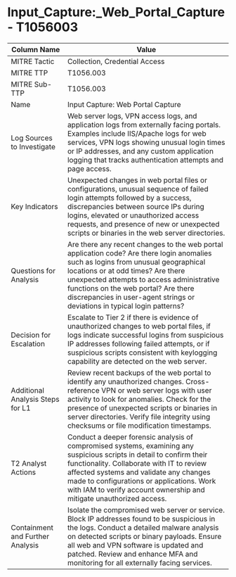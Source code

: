 # Input_Capture:_Web_Portal_Capture - T1056003

| Column Name | Value |
|-------------|-------|
| MITRE Tactic | Collection, Credential Access |
| MITRE TTP | T1056.003 |
| MITRE Sub-TTP | T1056.003 |
| Name | Input Capture: Web Portal Capture |
| Log Sources to Investigate | Web server logs, VPN access logs, and application logs from externally facing portals. Examples include IIS/Apache logs for web services, VPN logs showing unusual login times or IP addresses, and any custom application logging that tracks authentication attempts and page access. |
| Key Indicators | Unexpected changes in web portal files or configurations, unusual sequence of failed login attempts followed by a success, discrepancies between source IPs during logins, elevated or unauthorized access requests, and presence of new or unexpected scripts or binaries in the web server directories. |
| Questions for Analysis | Are there any recent changes to the web portal application code? Are there login anomalies such as logins from unusual geographical locations or at odd times? Are there unexpected attempts to access administrative functions on the web portal? Are there discrepancies in user-agent strings or deviations in typical login patterns? |
| Decision for Escalation | Escalate to Tier 2 if there is evidence of unauthorized changes to web portal files, if logs indicate successful logins from suspicious IP addresses following failed attempts, or if suspicious scripts consistent with keylogging capability are detected on the web server. |
| Additional Analysis Steps for L1 | Review recent backups of the web portal to identify any unauthorized changes. Cross-reference VPN or web server logs with user activity to look for anomalies. Check for the presence of unexpected scripts or binaries in server directories. Verify file integrity using checksums or file modification timestamps. |
| T2 Analyst Actions | Conduct a deeper forensic analysis of compromised systems, examining any suspicious scripts in detail to confirm their functionality. Collaborate with IT to review affected systems and validate any changes made to configurations or applications. Work with IAM to verify account ownership and mitigate unauthorized access. |
| Containment and Further Analysis | Isolate the compromised web server or service. Block IP addresses found to be suspicious in the logs. Conduct a detailed malware analysis on detected scripts or binary payloads. Ensure all web and VPN software is updated and patched. Review and enhance MFA and monitoring for all externally facing services. |
